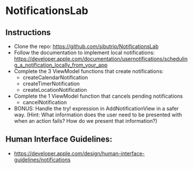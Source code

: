 # NotificationsLab

## Instructions
- Clone the repo: https://github.com/sibutrip/NotificationsLab
- Follow the documentation to implement local notifications: https://developer.apple.com/documentation/usernotifications/scheduling_a_notification_locally_from_your_app 
- Complete the 3 ViewModel functions that create notifications:
  - createCalendarNotification
  - createTimerNotification
  - createLocationNotification
- Complete the 1 ViewModel function that cancels pending notifications
  - cancelNotification
- BONUS: Handle the try! expression in AddNotificationView in a safer way. (Hint: What information does the user need to be presented with when an action fails? How do we present that information?)

## Human Interface Guidelines: 
- https://developer.apple.com/design/human-interface-guidelines/notifications
